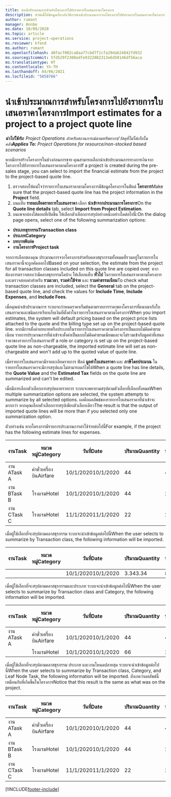 ```yaml
---
title: นำเข้าประมาณการสำหรับโครงการไปยังรายการใบเสนอราคาโครงการ
description: หัวข้อนี้ให้ข้อมูลเกี่ยวกับวิธีการนำเข้าประมาณการจากโครงการไปยังรายการใบเสนอราคาโครงการ
author: rumant
manager: Annbe
ms.date: 10/09/2020
ms.topic: article
ms.service: project-operations
ms.reviewer: kfend
ms.author: rumant
ms.openlocfilehash: 40facf002ca8aa77cbd7f1cfa29dab24842fd932
ms.sourcegitcommit: 5fd529f2308edfe9322082313e6d50146df56aca
ms.translationtype: HT
ms.contentlocale: th-TH
ms.lasthandoff: 04/06/2021
ms.locfileid: "5858766"
---
```

# <a name="import-estimates-for-a-project-to-a-project-quote-line"></a><span data-ttu-id="37088-103">นำเข้าประมาณการสำหรับโครงการไปยังรายการใบเสนอราคาโครงการ</span><span class="sxs-lookup"><span data-stu-id="37088-103">Import estimates for a project to a project quote line</span></span>

<span data-ttu-id="37088-104">_**นำไปใช้กับ:** Project Operations สำหรับสถานการณ์ตามทรัพยากร/วัสดุที่ไม่ได้เก็บในคลัง_</span><span class="sxs-lookup"><span data-stu-id="37088-104">_**Applies To:** Project Operations for resource/non-stocked based scenarios_</span></span>


<span data-ttu-id="37088-105">หากมีการสร้างโครงการในช่วงก่อนการขาย คุณสามารถเลือกนำเข้าประมาณการทางการเงินจากโครงการไปยังรายการใบเสนอราคาตามโครงการ</span><span class="sxs-lookup"><span data-stu-id="37088-105">If a project is created during the pre-sales stage, you can select to import the financial estimate from the project to the project-based quote line.</span></span>

1. <span data-ttu-id="37088-106">ตรวจสอบให้แน่ใจว่ารายการใบเสนอราคาตามโครงการมีข้อมูลโครงการในฟิลด์ **โครงการ**</span><span class="sxs-lookup"><span data-stu-id="37088-106">Make sure that the project-based quote line has the project information in the **Project** field.</span></span>
2. <span data-ttu-id="37088-107">บนแท็บ **รายละเอียดรายการใบเสนอราคา** เลือก **นำเข้าจากประมาณการโครงการ**</span><span class="sxs-lookup"><span data-stu-id="37088-107">On the **Quote line details** tab, select **Import from Project Estimation**.</span></span>
3. <span data-ttu-id="37088-108">บนเพจกล่องโต้ตอบที่เปิดขึ้น ให้เลือกตัวเลือกการสรุปอย่างหนึ่งอย่างใดต่อไปนี้:</span><span class="sxs-lookup"><span data-stu-id="37088-108">On the dialog page opens, select one of the following summarization options:</span></span>

  - <span data-ttu-id="37088-109">**ประเภทธุรกรรม**</span><span class="sxs-lookup"><span data-stu-id="37088-109">**Transaction class**</span></span>
  - <span data-ttu-id="37088-110">**ประเภท**</span><span class="sxs-lookup"><span data-stu-id="37088-110">**Category**</span></span>
  - <span data-ttu-id="37088-111">**บทบาท**</span><span class="sxs-lookup"><span data-stu-id="37088-111">**Role**</span></span> 
  - <span data-ttu-id="37088-112">**งานโครงการ**</span><span class="sxs-lookup"><span data-stu-id="37088-112">**Project task**</span></span>

<span data-ttu-id="37088-113">จากการเลือกของคุณ ประมาณการจากโครงการสำหรับคลาสธุรกรรมทั้งหมดที่รวมอยู่ในรายการใบเสนอราคานี้จะถูกคัดลอกไป</span><span class="sxs-lookup"><span data-stu-id="37088-113">Based on your selection, the estimate from the project for all transaction classes included on this quote line are copied over.</span></span> <span data-ttu-id="37088-114">หากต้องการตรวจสอบว่ามีคลาสธุรกรรมใดบ้าง ให้เลือกแท็บ **ทั่วไป** ในรายการใบเสนอราคาตามโครงการและตรวจสอบค่าสำหรับ **รวมเวลา**, **รวมค่าใช้จ่าย** และ **รวมค่าธรรมเนียม**</span><span class="sxs-lookup"><span data-stu-id="37088-114">To check what transaction classes are included, select the **General** tab on the project-based quote line, and check the values for **Include Time**, **Include Expenses**, and **Include Fees**.</span></span>

<span data-ttu-id="37088-115">เมื่อคุณนำเข้าประมาณการ ระบบจะกำหนดราคาเริ่มต้นตามรายการราคาของโครงการที่แนบมากับใบเสนอราคาและชนิดการเรียกเก็บเงินที่ตั้งค่าในรายการใบเสนอราคาตามโครงการ</span><span class="sxs-lookup"><span data-stu-id="37088-115">When you import estimates, the system will default pricing based on the project price lists attached to the quote and the billing type set up on the project-based quote line.</span></span> <span data-ttu-id="37088-116">หากมีการตั้งค่าบทบาทหรือประเภทในรายการใบเสนอราคาตามโครงการเป็นแบบไม่คิดค่าธรมเนียม รายการประมาณการที่นำเข้าจะตั้งค่าเป็นแบบไม่คิดค่าธรมเนียมและจะไม่รวมเข้ากับมูลค่าที่เสนอราคาของรายการใบเสนอราคา</span><span class="sxs-lookup"><span data-stu-id="37088-116">If a role or category is set up on the project-based quote line as non-chargeable, the imported estimate line will set as non-chargeable and won't add up to the quoted value of quote line.</span></span>

<span data-ttu-id="37088-117">เมื่อรายการใบเสนอราคามีรายละเอียดรายการ ฟิลด์ **มูลค่าใบเสนอราคา** และ **ภาษีโดยประมาณ** ในรายการใบเสนอราคาจะมีการสรุปและไม่สามารถแก้ไขได้</span><span class="sxs-lookup"><span data-stu-id="37088-117">When a quote line has line details, the **Quote Value** and the **Estimated Tax** fields on the quote line are summarized and can't be edited.</span></span>

<span data-ttu-id="37088-118">เมื่อมีการเลือกตัวเลือกการสรุปหลายรายการ ระบบจะพยายามสรุปตามตัวเลือกที่เลือกทั้งหมด</span><span class="sxs-lookup"><span data-stu-id="37088-118">When multiple summarization options are selected, the system attempts to summarize by all selected options.</span></span> <span data-ttu-id="37088-119">ผลคือผลลัพธ์ของรายการใบเสนอราคาที่นำเข้าจะมากกว่า หากคุณเลือกตัวเลือกการสรุปเพียงตัวเลือกเดียว</span><span class="sxs-lookup"><span data-stu-id="37088-119">The result is that the output of imported quote lines will be more than if you selected only one summarization option.</span></span>

<span data-ttu-id="37088-120">ตัวอย่างเช่น หากโครงการมีรายการประมาณการค่าใช้จ่ายต่อไปนี้</span><span class="sxs-lookup"><span data-stu-id="37088-120">For example, if the project has the following estimate lines for expenses.</span></span>

| <span data-ttu-id="37088-121">งาน</span><span class="sxs-lookup"><span data-stu-id="37088-121">Task</span></span> | <span data-ttu-id="37088-122">หมวดหมู่</span><span class="sxs-lookup"><span data-stu-id="37088-122">Category</span></span> | <span data-ttu-id="37088-123">วันที่</span><span class="sxs-lookup"><span data-stu-id="37088-123">Date</span></span> | <span data-ttu-id="37088-124">ปริมาณ</span><span class="sxs-lookup"><span data-stu-id="37088-124">Quantity</span></span> | <span data-ttu-id="37088-125">ราคาต่อหน่วย</span><span class="sxs-lookup"><span data-stu-id="37088-125">Unit price</span></span> | <span data-ttu-id="37088-126">จำนวน</span><span class="sxs-lookup"><span data-stu-id="37088-126">Amount</span></span> |
| --- | --- | --- | --- | --- | --- |
| <span data-ttu-id="37088-127">งาน A</span><span class="sxs-lookup"><span data-stu-id="37088-127">Task A</span></span> | <span data-ttu-id="37088-128">ค่าตั๋วเครื่องบิน</span><span class="sxs-lookup"><span data-stu-id="37088-128">Airfare</span></span> | <span data-ttu-id="37088-129">10/1/2020</span><span class="sxs-lookup"><span data-stu-id="37088-129">10/1/2020</span></span> | <span data-ttu-id="37088-130">4</span><span class="sxs-lookup"><span data-stu-id="37088-130">4</span></span> | <span data-ttu-id="37088-131">400</span><span class="sxs-lookup"><span data-stu-id="37088-131">400</span></span> | <span data-ttu-id="37088-132">1600</span><span class="sxs-lookup"><span data-stu-id="37088-132">1600</span></span> |
| <span data-ttu-id="37088-133">งาน B</span><span class="sxs-lookup"><span data-stu-id="37088-133">Task B</span></span> | <span data-ttu-id="37088-134">โรงแรม</span><span class="sxs-lookup"><span data-stu-id="37088-134">Hotel</span></span> | <span data-ttu-id="37088-135">10/1/2020</span><span class="sxs-lookup"><span data-stu-id="37088-135">10/1/2020</span></span> | <span data-ttu-id="37088-136">4</span><span class="sxs-lookup"><span data-stu-id="37088-136">4</span></span> | <span data-ttu-id="37088-137">200</span><span class="sxs-lookup"><span data-stu-id="37088-137">200</span></span> | <span data-ttu-id="37088-138">800</span><span class="sxs-lookup"><span data-stu-id="37088-138">800</span></span> |
| <span data-ttu-id="37088-139">งาน C</span><span class="sxs-lookup"><span data-stu-id="37088-139">Task C</span></span> | <span data-ttu-id="37088-140">โรงแรม</span><span class="sxs-lookup"><span data-stu-id="37088-140">Hotel</span></span> | <span data-ttu-id="37088-141">11/1/2020</span><span class="sxs-lookup"><span data-stu-id="37088-141">11/1/2020</span></span> | <span data-ttu-id="37088-142">2</span><span class="sxs-lookup"><span data-stu-id="37088-142">2</span></span> | <span data-ttu-id="37088-143">200</span><span class="sxs-lookup"><span data-stu-id="37088-143">200</span></span> | <span data-ttu-id="37088-144">400</span><span class="sxs-lookup"><span data-stu-id="37088-144">400</span></span> |

<span data-ttu-id="37088-145">เมื่อผู้ใช้เลือกที่จะสรุปตามคลาสธุรกรรม ระบบจะนำเข้าข้อมูลต่อไปนี้</span><span class="sxs-lookup"><span data-stu-id="37088-145">When the user selects to summarize by Transaction class, the following information will be imported.</span></span>

| <span data-ttu-id="37088-146">งาน</span><span class="sxs-lookup"><span data-stu-id="37088-146">Task</span></span> | <span data-ttu-id="37088-147">หมวดหมู่</span><span class="sxs-lookup"><span data-stu-id="37088-147">Category</span></span> | <span data-ttu-id="37088-148">วันที่</span><span class="sxs-lookup"><span data-stu-id="37088-148">Date</span></span> | <span data-ttu-id="37088-149">ปริมาณ</span><span class="sxs-lookup"><span data-stu-id="37088-149">Quantity</span></span> | <span data-ttu-id="37088-150">ราคาต่อหน่วย</span><span class="sxs-lookup"><span data-stu-id="37088-150">Unit price</span></span> | <span data-ttu-id="37088-151">จำนวน</span><span class="sxs-lookup"><span data-stu-id="37088-151">Amount</span></span> |
| --- | --- | --- | --- | --- | --- |
| | | <span data-ttu-id="37088-152">10/1/2020</span><span class="sxs-lookup"><span data-stu-id="37088-152">10/1/2020</span></span> | <span data-ttu-id="37088-153">3.34</span><span class="sxs-lookup"><span data-stu-id="37088-153">3.34</span></span> | <span data-ttu-id="37088-154">840</span><span class="sxs-lookup"><span data-stu-id="37088-154">840</span></span> | <span data-ttu-id="37088-155">2800</span><span class="sxs-lookup"><span data-stu-id="37088-155">2800</span></span> |

<span data-ttu-id="37088-156">เมื่อผู้ใช้เลือกที่จะสรุปตามคลาสธุรกรรมและประเภท ระบบจะนำเข้าข้อมูลต่อไปนี้</span><span class="sxs-lookup"><span data-stu-id="37088-156">When the user selects to summarize by Transaction class and Category, the following information will be imported.</span></span>

| <span data-ttu-id="37088-157">งาน</span><span class="sxs-lookup"><span data-stu-id="37088-157">Task</span></span> | <span data-ttu-id="37088-158">หมวดหมู่</span><span class="sxs-lookup"><span data-stu-id="37088-158">Category</span></span> | <span data-ttu-id="37088-159">วันที่</span><span class="sxs-lookup"><span data-stu-id="37088-159">Date</span></span> | <span data-ttu-id="37088-160">ปริมาณ</span><span class="sxs-lookup"><span data-stu-id="37088-160">Quantity</span></span> | <span data-ttu-id="37088-161">ราคาต่อหน่วย</span><span class="sxs-lookup"><span data-stu-id="37088-161">Unit price</span></span> | <span data-ttu-id="37088-162">จำนวน</span><span class="sxs-lookup"><span data-stu-id="37088-162">Amount</span></span> |
| --- | --- | --- | --- | --- | --- |
| <span data-ttu-id="37088-163">งาน A</span><span class="sxs-lookup"><span data-stu-id="37088-163">Task A</span></span> | <span data-ttu-id="37088-164">ค่าตั๋วเครื่องบิน</span><span class="sxs-lookup"><span data-stu-id="37088-164">Airfare</span></span> | <span data-ttu-id="37088-165">10/1/2020</span><span class="sxs-lookup"><span data-stu-id="37088-165">10/1/2020</span></span> | <span data-ttu-id="37088-166">4</span><span class="sxs-lookup"><span data-stu-id="37088-166">4</span></span> | <span data-ttu-id="37088-167">400</span><span class="sxs-lookup"><span data-stu-id="37088-167">400</span></span> | <span data-ttu-id="37088-168">1600</span><span class="sxs-lookup"><span data-stu-id="37088-168">1600</span></span> |
| | <span data-ttu-id="37088-169">โรงแรม</span><span class="sxs-lookup"><span data-stu-id="37088-169">Hotel</span></span> | <span data-ttu-id="37088-170">10/1/2020</span><span class="sxs-lookup"><span data-stu-id="37088-170">10/1/2020</span></span> | <span data-ttu-id="37088-171">6</span><span class="sxs-lookup"><span data-stu-id="37088-171">6</span></span> | <span data-ttu-id="37088-172">200</span><span class="sxs-lookup"><span data-stu-id="37088-172">200</span></span> | <span data-ttu-id="37088-173">1200</span><span class="sxs-lookup"><span data-stu-id="37088-173">1200</span></span> |

<span data-ttu-id="37088-174">เมื่อผู้ใช้เลือกที่จะสรุปตามคลาสธุรกรรม ประเภท และงานโหนดปลายสุด ระบบจะนำเข้าข้อมูลต่อไปนี้</span><span class="sxs-lookup"><span data-stu-id="37088-174">When the user selects to summarize by Transaction class, Category, and Leaf Node Task, the following information will be imported.</span></span> <span data-ttu-id="37088-175">สังเกตว่าผลลัพธ์นี้เหมือนกับที่เกิดขึ้นในโครงการ</span><span class="sxs-lookup"><span data-stu-id="37088-175">Notice that this result is the same as what was on the project.</span></span>

| <span data-ttu-id="37088-176">งาน</span><span class="sxs-lookup"><span data-stu-id="37088-176">Task</span></span> | <span data-ttu-id="37088-177">หมวดหมู่</span><span class="sxs-lookup"><span data-stu-id="37088-177">Category</span></span> | <span data-ttu-id="37088-178">วันที่</span><span class="sxs-lookup"><span data-stu-id="37088-178">Date</span></span> | <span data-ttu-id="37088-179">ปริมาณ</span><span class="sxs-lookup"><span data-stu-id="37088-179">Quantity</span></span> | <span data-ttu-id="37088-180">ราคาต่อหน่วย</span><span class="sxs-lookup"><span data-stu-id="37088-180">Unit price</span></span> | <span data-ttu-id="37088-181">จำนวน</span><span class="sxs-lookup"><span data-stu-id="37088-181">Amount</span></span> |
| --- | --- | --- | --- | --- | --- |
| <span data-ttu-id="37088-182">งาน A</span><span class="sxs-lookup"><span data-stu-id="37088-182">Task A</span></span> | <span data-ttu-id="37088-183">ค่าตั๋วเครื่องบิน</span><span class="sxs-lookup"><span data-stu-id="37088-183">Airfare</span></span> | <span data-ttu-id="37088-184">10/1/2020</span><span class="sxs-lookup"><span data-stu-id="37088-184">10/1/2020</span></span> | <span data-ttu-id="37088-185">4</span><span class="sxs-lookup"><span data-stu-id="37088-185">4</span></span> | <span data-ttu-id="37088-186">400</span><span class="sxs-lookup"><span data-stu-id="37088-186">400</span></span> | <span data-ttu-id="37088-187">1600</span><span class="sxs-lookup"><span data-stu-id="37088-187">1600</span></span> |
| <span data-ttu-id="37088-188">งาน B</span><span class="sxs-lookup"><span data-stu-id="37088-188">Task B</span></span> | <span data-ttu-id="37088-189">โรงแรม</span><span class="sxs-lookup"><span data-stu-id="37088-189">Hotel</span></span> | <span data-ttu-id="37088-190">10/1/2020</span><span class="sxs-lookup"><span data-stu-id="37088-190">10/1/2020</span></span> | <span data-ttu-id="37088-191">4</span><span class="sxs-lookup"><span data-stu-id="37088-191">4</span></span> | <span data-ttu-id="37088-192">200</span><span class="sxs-lookup"><span data-stu-id="37088-192">200</span></span> | <span data-ttu-id="37088-193">800</span><span class="sxs-lookup"><span data-stu-id="37088-193">800</span></span> |
| <span data-ttu-id="37088-194">งาน C</span><span class="sxs-lookup"><span data-stu-id="37088-194">Task C</span></span> | <span data-ttu-id="37088-195">โรงแรม</span><span class="sxs-lookup"><span data-stu-id="37088-195">Hotel</span></span> | <span data-ttu-id="37088-196">11/1/2020</span><span class="sxs-lookup"><span data-stu-id="37088-196">11/1/2020</span></span> | <span data-ttu-id="37088-197">2</span><span class="sxs-lookup"><span data-stu-id="37088-197">2</span></span> | <span data-ttu-id="37088-198">200</span><span class="sxs-lookup"><span data-stu-id="37088-198">200</span></span> | <span data-ttu-id="37088-199">400</span><span class="sxs-lookup"><span data-stu-id="37088-199">400</span></span> |


[!INCLUDE[footer-include](../includes/footer-banner.md)]
